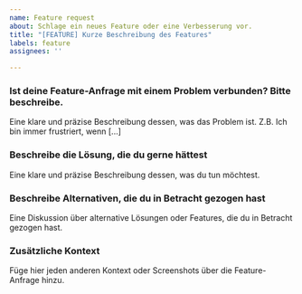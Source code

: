 ```yaml
---
name: Feature request
about: Schlage ein neues Feature oder eine Verbesserung vor.
title: "[FEATURE] Kurze Beschreibung des Features"
labels: feature
assignees: ''

---
```


### Ist deine Feature-Anfrage mit einem Problem verbunden? Bitte beschreibe.
Eine klare und präzise Beschreibung dessen, was das Problem ist. Z.B. Ich bin immer frustriert, wenn [...]

### Beschreibe die Lösung, die du gerne hättest
Eine klare und präzise Beschreibung dessen, was du tun möchtest.

### Beschreibe Alternativen, die du in Betracht gezogen hast
Eine Diskussion über alternative Lösungen oder Features, die du in Betracht gezogen hast.

### Zusätzliche Kontext
Füge hier jeden anderen Kontext oder Screenshots über die Feature-Anfrage hinzu.
